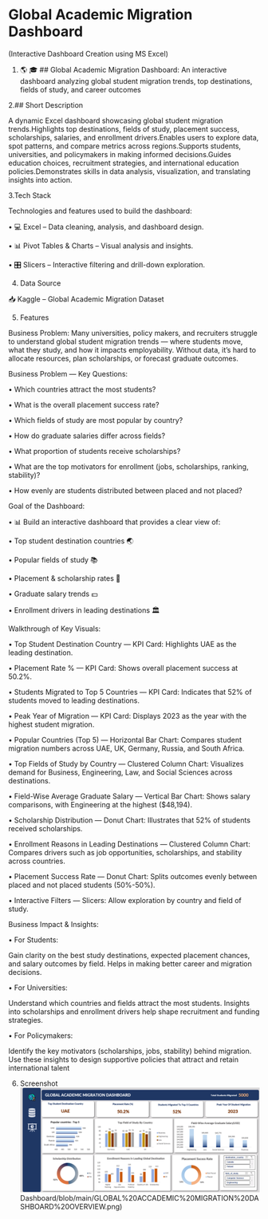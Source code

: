 # Global Academic Migration Dashboard
(Interactive Dashboard Creation using MS Excel)

1. 🌎 🎓 ## Global Academic Migration Dashboard:
An interactive dashboard analyzing global student migration trends, top destinations, fields of study, and career outcomes

2.## Short Description
   
   A dynamic Excel dashboard showcasing global student migration trends.Highlights top destinations, fields of study, placement success, scholarships, salaries, and enrollment drivers.Enables users to explore        data, spot patterns, and compare metrics across regions.Supports students, universities, and policymakers in making informed decisions.Guides education choices, recruitment strategies, and international           education policies.Demonstrates skills in data analysis, visualization, and translating insights into action.


3.Tech Stack

Technologies and features used to build the dashboard:

• 💻 Excel – Data cleaning, analysis, and dashboard design.

• 📊 Pivot Tables & Charts – Visual analysis and insights.

• 🎛️ Slicers – Interactive filtering and drill-down exploration.


4. Data Source

📥 Kaggle – Global Academic Migration Dataset

5. Features

Business Problem:
Many universities, policy makers, and recruiters struggle to understand global student migration trends — where students move, what they study, and how it impacts employability. Without data, it’s hard to allocate resources, plan scholarships, or forecast graduate outcomes.

Business Problem — Key Questions:

• Which countries attract the most students?

• What is the overall placement success rate?

• Which fields of study are most popular by country?

• How do graduate salaries differ across fields?

• What proportion of students receive scholarships?

• What are the top motivators for enrollment (jobs, scholarships, ranking, stability)?

• How evenly are students distributed between placed and not placed?

Goal of the Dashboard:

• 📊 Build an interactive dashboard that provides a clear view of:

• Top student destination countries 🌏

• Popular fields of study 📚

• Placement & scholarship rates 🎯

• Graduate salary trends 💵

• Enrollment drivers in leading destinations 🏛️


 Walkthrough of Key Visuals:

• Top Student Destination Country — KPI Card: Highlights UAE as the leading destination.

• Placement Rate % — KPI Card: Shows overall placement success at 50.2%.

• Students Migrated to Top 5 Countries — KPI Card: Indicates that 52% of students moved to leading destinations.

• Peak Year of Migration — KPI Card: Displays 2023 as the year with the highest student migration.

• Popular Countries (Top 5) — Horizontal Bar Chart: Compares student migration numbers across UAE, UK, Germany, Russia, and South Africa.

• Top Fields of Study by Country — Clustered Column Chart: Visualizes demand for Business, Engineering, Law, and Social Sciences across destinations.

• Field-Wise Average Graduate Salary — Vertical Bar Chart: Shows salary comparisons, with Engineering at the highest ($48,194).

• Scholarship Distribution — Donut Chart: Illustrates that 52% of students received scholarships.

• Enrollment Reasons in Leading Destinations — Clustered Column Chart: Compares drivers such as job opportunities, scholarships, and stability across countries.

• Placement Success Rate — Donut Chart: Splits outcomes evenly between placed and not placed students (50%-50%).

• Interactive Filters — Slicers: Allow exploration by country and field of study.


 Business Impact & Insights:

 • For Students:
 
   Gain clarity on the best study destinations, expected placement chances, and salary outcomes by field. Helps in making better career and migration decisions.

 • For Universities:
 
   Understand which countries and fields attract the most students. Insights into scholarships and enrollment drivers help shape recruitment and funding strategies.

 • For Policymakers:
 
   Identify the key motivators (scholarships, jobs, stability) behind migration. Use these insights to design supportive policies that attract and retain              international talent

 6. Screenshot
    ![Dashboard Preview](https://github.com/nikhitha-analytics/Student-Migration-Analytics-Dashboard/blob/main/GLOBAL%20ACCADEMIC%20MIGRATION%20DASHBOARD%20OVERVIEW.png?raw=true)
  Dashboard/blob/main/GLOBAL%20ACCADEMIC%20MIGRATION%20DASHBOARD%20OVERVIEW.png)


